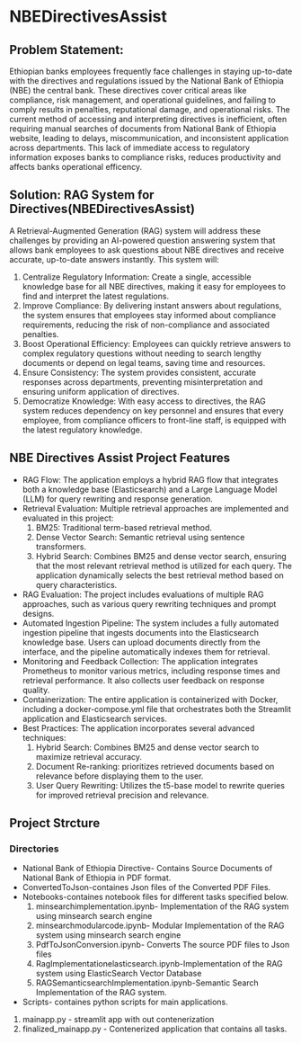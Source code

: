 # NBEDirectivesAssist

## Problem Statement:
Ethiopian banks employees frequently face challenges in staying up-to-date with the directives and regulations issued by the National Bank of Ethiopia (NBE) the central bank. These directives cover critical areas like compliance, risk management, and operational guidelines, and failing to comply results in penalties, reputational damage, and operational risks. The current method of accessing and interpreting directives is inefficient, often requiring manual searches of documents from National Bank of Ethiopia website, leading to delays, miscommunication, and inconsistent application across departments. This lack of immediate access to regulatory information exposes banks to compliance risks, reduces productivity and affects banks operational efficency.
## Solution: RAG System for Directives(NBEDirectivesAssist)
A Retrieval-Augmented Generation (RAG) system will address these challenges by providing an AI-powered question answering system that allows bank employees to ask questions about NBE directives and receive accurate, up-to-date answers instantly. This system will:
1. Centralize Regulatory Information: Create a single, accessible knowledge base for all NBE directives, making it easy for employees to find and interpret the latest regulations.
2. Improve Compliance: By delivering instant answers about regulations, the system ensures that employees stay informed about compliance requirements, reducing the risk of non-compliance and associated penalties.
3. Boost Operational Efficiency: Employees can quickly retrieve answers to complex regulatory questions without needing to search lengthy documents or depend on legal teams, saving time and resources.
4. Ensure Consistency: The system provides consistent, accurate responses across departments, preventing misinterpretation and ensuring uniform application of directives.
5. Democratize Knowledge: With easy access to directives, the RAG system reduces dependency on key personnel and ensures that every employee, from compliance officers to front-line staff, is equipped with the latest regulatory knowledge.
## NBE Directives Assist Project Features
- RAG Flow: The application employs a hybrid RAG flow that integrates both a knowledge base (Elasticsearch) and a Large Language Model (LLM) for query rewriting and response generation.
- Retrieval Evaluation: Multiple retrieval approaches are implemented and evaluated in this project:
  1. BM25: Traditional term-based retrieval method.
  2. Dense Vector Search: Semantic retrieval using sentence transformers.
  3. Hybrid Search: Combines BM25 and dense vector search, ensuring that the most relevant retrieval method is utilized for each query.
The application dynamically selects the best retrieval method based on query characteristics.
- RAG Evaluation: The project includes evaluations of multiple RAG approaches, such as various query rewriting techniques and prompt designs.
- Automated Ingestion Pipeline: The system includes a fully automated ingestion pipeline that ingests documents into the Elasticsearch knowledge base. Users can upload documents directly from the interface, and the pipeline automatically indexes them for retrieval.
- Monitoring and Feedback Collection: The application integrates Prometheus to monitor various metrics, including response times and retrieval performance. It also collects user feedback on response quality.
- Containerization: The entire application is containerized with Docker, including a docker-compose.yml file that orchestrates both the Streamlit application and Elasticsearch services. 
- Best Practices: The application incorporates several advanced techniques:
  1. Hybrid Search: Combines BM25 and dense vector search to maximize retrieval accuracy.
  2. Document Re-ranking: prioritizes retrieved documents based on relevance before displaying them to the user.
  3. User Query Rewriting: Utilizes the t5-base model to rewrite queries for improved retrieval precision and relevance.
## Project Strcture
### Directories
- National Bank of Ethiopia Directive- Contains Source Documents of National Bank of Ethiopia in PDF format.
- ConvertedToJson-containes Json files of the Converted PDF Files.
- Notebooks-containes notebook files for different tasks specified below.
  1. minsearchimplementation.ipynb- Implementation of the RAG system using minsearch search engine
  2. minsearchmodularcode.ipynb- Modular Implementation of the RAG system using minsearch search engine
  3. PdfToJsonConversion.ipynb- Converts The source PDF files to Json files
  4. RagImplementationelasticsearch.ipynb-Implementation of the RAG system using ElasticSearch Vector Database
  5. RAGSemanticsearchImplementation.ipynb-Semantic Search Implementation of the RAG system.
 - Scripts- containes python scripts for main applications.
  1. mainapp.py - streamlit app with out contenerization
  2. finalized_mainapp.py - Contenerized application that contains all tasks.

